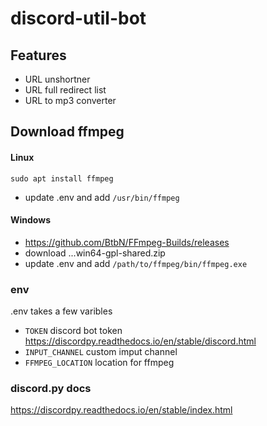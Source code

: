 # discord-util-bot


## Features

- URL unshortner
- URL full redirect list
- URL to mp3 converter


## Download ffmpeg
#### Linux

```
sudo apt install ffmpeg
```
- update .env and add `/usr/bin/ffmpeg`

#### Windows

- https://github.com/BtbN/FFmpeg-Builds/releases
- download ...win64-gpl-shared.zip
- update .env and add `/path/to/ffmpeg/bin/ffmpeg.exe`


### env

.env takes a few varibles
- `TOKEN` discord bot token https://discordpy.readthedocs.io/en/stable/discord.html
- `INPUT_CHANNEL` custom imput channel
- `FFMPEG_LOCATION` location for ffmpeg


### discord.py docs

https://discordpy.readthedocs.io/en/stable/index.html
